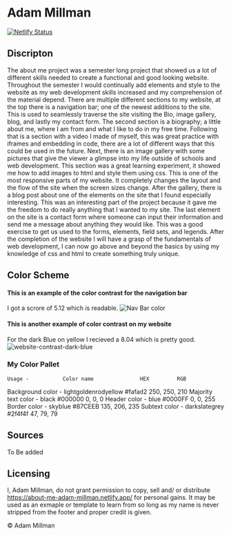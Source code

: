 # Adam Millman
[![Netlify Status](https://api.netlify.com/api/v1/badges/8c39f974-aed2-4f78-8ccd-8ccbec7f47ec/deploy-status)](https://app.netlify.com/sites/about-me-adam-millman/deploys)
## Discripton
The about me project was a semester long project that showed us a lot of different skills needed to create a functional and good looking website. Throughout the semester I would continually add elements and style to the website as my web development skills increased and my comprehension of the material depend. There are multiple different sections to my website, at the top there is a navigation bar; one of the newest additions to the site. This is used to seamlessly traverse the site visiting the Bio, image gallery, blog, and lastly my contact form. The second section is a biography; a little about me, where I am from and what I like to do in my free time. Following that is a section with a video I made of myself, this was great practice with iframes and embedding in code, there are a lot of different ways that this could be used in the future. Next, there is an image gallery with some pictures that give the viewer a glimpse into my life outside of schools and web development. This section was a great learning experiment, it showed me how to add images to html and style them using css. This is one of the most responsive parts of my website. It completely changes the layout and the flow of the site when the screen sizes change. After the gallery, there is a blog post about one of the elements on the site that I found especially interesting. This was an interesting part of the project because it gave me the freedom to do really anything that I wanted to my site. The last element on the site is a contact form where someone can input their information and send me a message about anything they would like. This was a good exercise to get us used to the forms, elements, field sets, and legends. After the completion of the website I will have a grasp of the fundamentals of web development, I can now go above and beyond the basics by using my knowledge of css and html to create something truly unique.
## Color Scheme
#### This is an example of the color contrast for the navigation bar
I got a scrore of 5.12 which is readable.
![Nav Bar color](https://user-images.githubusercontent.com/94012533/206048907-92b47d66-0568-4f57-bdd1-577e8e949cf2.png)

#### This is another example of color contrast on my website
For the dark Blue on yellow I recieved a 8.04 which is pretty good.
![website-contrast-dark-blue](https://user-images.githubusercontent.com/94012533/206049157-a90050f5-a5be-4b1b-a97c-ffdd8f9398d5.png)


### My Color Pallet
    Usage -           Color name               HEX         RGB
Background color -    lightgoldenrodyellow   #fafad2   250, 250, 210 
Majority text color - black                  #000000   0, 0, 0
Header color -        blue                   #0000FF   0, 0, 255
Border color -        skyblue                #87CEEB   135, 206, 235
Subtext color -       darkslategrey          #2f4f4f   47, 79, 79

## Sources
To Be added

## Licensing
I, Adam Millman, do not grant permission to copy, sell and/ or distribute https://about-me-adam-millman.netlify.app/ for personal gains. It may be used as an exmaple or template to learn from so long as my name is never stripped from the footer and proper credit is given.

&copy; Adam Millman
